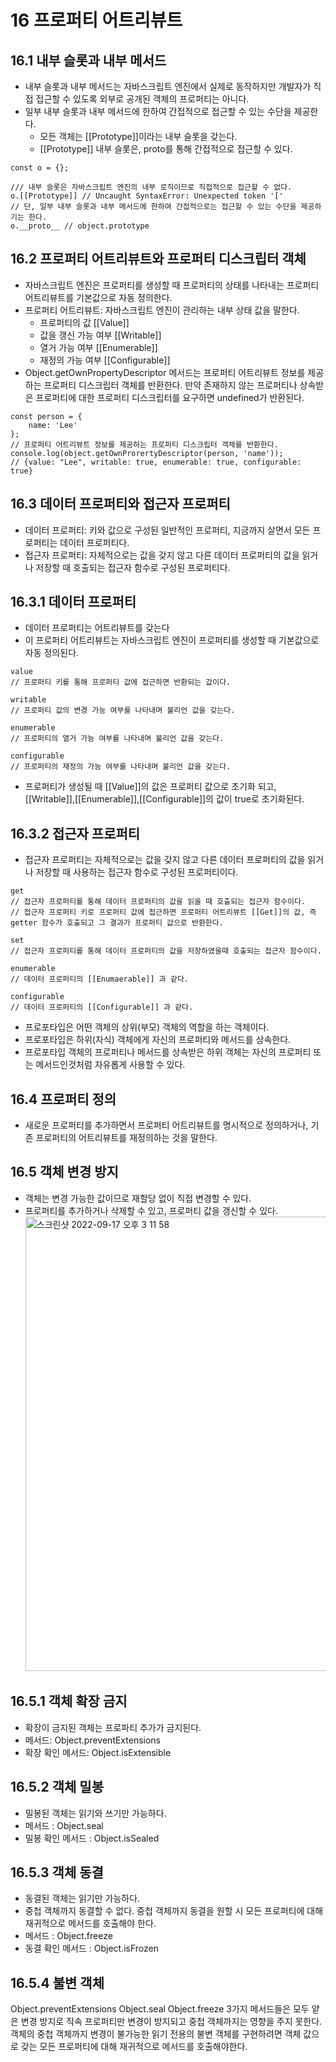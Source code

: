 # 16 프로퍼티 어트리뷰트

## 16.1 내부 슬롯과 내부 메서드

- 내부 슬롯과 내부 메서드는 자바스크립트 엔진에서 실제로 동작하지만 개발자가 직접 접근할 수 있도록 외부로 공개된 객체의 프로퍼티는 아니다.
- 일부 내부 슬롯과 내부 메서드에 한하여 간접적으로 접근할 수 있는 수단을 제공한다.
  - 모든 객체는 [[Prototype]]이라는 내부 슬롯을 갖는다.
  - [[Prototype]] 내부 슬롯은, proto를 통해 간접적으로 접근할 수 있다.

```
const o = {};

/// 내부 슬롯은 자바스크립트 엔진의 내부 로직이므로 직접적으로 접근할 수 없다.
o.[[Prototype]] // Uncaught SyntaxError: Unexpected token '['
// 단, 일부 내부 슬롯과 내부 메서드에 한하여 간접적으로는 접근할 수 있는 수단을 제공하기는 한다.
o.__proto__ // object.prototype
```

## 16.2 프로퍼티 어트리뷰트와 프로퍼티 디스크립터 객체

- 자바스크립트 엔진은 프로퍼티를 생성할 때 프로퍼티의 상태를 나타내는 프로퍼티 어트리뷰트를 기본값으로 자동 정의한다.
- 프로퍼티 어트리뷰트: 자바스크립트 엔진이 관리하는 내부 상태 값을 말한다.
  - 프로퍼티의 값 [[Value]]
  - 값을 갱신 가능 여부 [[Writable]]
  - 열거 가능 여부 [[Enumerable]]
  - 재정의 가능 여부 [[Configurable]]
- Object.getOwnPropertyDescriptor 메서드는 프로퍼티 어트리뷰트 정보를 제공하는 프로퍼티 디스크립터 객체를 반환한다. 만약 존재하지 않는 프로퍼티나 상속받은 프로퍼티에 대한 프로퍼티 디스크립터를 요구하면 undefined가 반환된다.

```
const person = {
    name: 'Lee'
};
// 프로퍼티 어트리뷰트 정보를 제공하는 프로퍼티 디스크립터 객체를 반환한다.
console.log(object.getOwnProrertyDescriptor(person, 'name'));
// {value: "Lee", writable: true, enumerable: true, configurable: true}
```

## 16.3 데이터 프로퍼티와 접근자 프로퍼티

- 데이터 프로퍼티: 키와 값으로 구성된 일반적인 프로퍼티, 지금까지 살면서 모든 프로퍼티는 데이터 프로퍼티다.
- 접근자 프로퍼티: 자체적으로는 값을 갖지 않고 다른 데이터 프로퍼티의 값을 읽거나 저장할 때 호출되는 접근자 함수로 구성된 프로퍼티다.

## 16.3.1 데이터 프로퍼티

- 데이터 프로퍼티는 어트리뷰트를 갖는다
- 이 프로퍼티 어트리뷰트는 자바스크립트 엔진이 프로퍼티를 생성할 때 기본값으로 자동 정의된다.

```
value
// 프로퍼티 키를 통해 프로퍼티 값에 접근하면 반환되는 값이다.

writable
// 프로퍼티 값의 변경 가능 여부를 나타내며 불리언 값을 갖는다.

enumerable
// 프로퍼티의 열거 가능 여부를 나타내며 불리언 값을 갖는다.

configurable
// 프로퍼티의 재정의 가능 여부를 나타내며 불리언 값을 갖는다.
```

- 프로퍼티가 생성될 때 [[Value]]의 값은 프로퍼티 값으로 초기화 되고, [[Writable]],[[Enumerable]],[[Configurable]]의 값이 true로 초기화된다.

## 16.3.2 접근자 프로퍼티

- 접근자 프로퍼티는 자체적으로는 값을 갖지 않고 다른 데이터 프로퍼티의 값을 읽거나 저장할 때 사용하는 접근자 함수로 구성된 프로퍼티이다.

```
get
// 접근자 프로퍼티를 통해 데이터 프로퍼티의 값을 읽을 때 호출되는 접근자 함수이다.
// 접근자 프로퍼티 키로 프로퍼티 값에 접근하면 프로퍼티 어트리뷰트 [[Get]]의 값, 즉 getter 함수가 호출되고 그 결과가 프로퍼티 값으로 반환한다.

set
// 접근자 프로퍼티를 통해 데이터 프로퍼티의 값을 저장하였을때 호출되는 접근자 함수이다.

enumerable
// 데이터 프로퍼티의 [[Enumaerable]] 과 같다.

configurable
// 데이터 프로퍼티의 [[Configurable]] 과 같다.
```

- 프로포타입은 어떤 객체의 상위(부모) 객체의 역할을 하는 객체이다.
- 프로포타입은 하위(자식) 객체에게 자신의 프로퍼티와 메서드를 상속한다.
- 프로포타입 객체의 프로퍼티나 메서드를 상속받은 하위 객체는 자신의 프로퍼티 또는 메서드인것처럼 자유롭게 사용할 수 있다.

## 16.4 프로퍼티 정의

- 새로운 프로퍼티를 추가하면서 프로퍼티 어트리뷰트를 명시적으로 정의하거나, 기존 프로퍼티의 어트리뷰트를 재정의하는 것을 말한다.

## 16.5 객체 변경 방지

- 객체는 변경 가능한 값이므로 재할당 없이 직접 변경할 수 있다.
- 프로퍼티를 추가하거나 삭제할 수 있고, 프로퍼티 값을 갱신할 수 있다.
  <img width="727" alt="스크린샷 2022-09-17 오후 3 11 58" src="https://user-images.githubusercontent.com/78072931/190843530-26b3694a-c1b3-4944-861c-a4b1cc367f8d.png">

## 16.5.1 객체 확장 금지

- 확장이 금지된 객체는 프로파티 추가가 금지된다.
- 메서드: Object.preventExtensions
- 확장 확인 메서드: Object.isExtensible

## 16.5.2 객체 밀봉

- 밀봉된 객체는 읽기와 쓰기만 가능하다.
- 메서드 : Object.seal
- 밀봉 확인 메서드 : Object.isSealed

## 16.5.3 객체 동결

- 동결된 객체는 읽기만 가능하다.
- 중첩 객체까지 동결할 수 없다. 중첩 객체까지 동결을 원할 시 모든 프로퍼티에 대해 재귀적으로 메서드를 호출해야 한다.
- 메서드 : Object.freeze
- 동결 확인 메서드 : Object.isFrozen

## 16.5.4 불변 객체

Object.preventExtensions Object.seal Object.freeze 3가지 메서드들은 모두 얕은 변경 방지로 직속 프로퍼티만 변경이 방지되고 중첩 객체까지는 영향을 주지 못한다. 객체의 중첩 객체까지 변경이 불가능한 읽기 전용의 불변 객체를 구현하려면 객체 값으로 갖는 모든 프로퍼티에 대해 재귀적으로 메서드를 호출해야한다.
